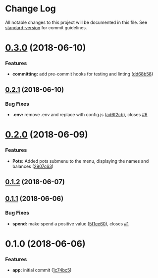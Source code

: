 # Change Log

All notable changes to this project will be documented in this file. See [standard-version](https://github.com/conventional-changelog/standard-version) for commit guidelines.

<a name="0.3.0"></a>
# [0.3.0](https://github.com/johneas10/bankBar/compare/v0.2.1...v0.3.0) (2018-06-10)


### Features

* **committing:** add pre-commit hooks for testing and linting ([dd68b58](https://github.com/johneas10/bankBar/commit/dd68b58))



<a name="0.2.1"></a>
## [0.2.1](https://github.com/johneas10/bankBar/compare/v0.2.0...v0.2.1) (2018-06-10)


### Bug Fixes

* **.env:** remove .env and replace with config.js ([ad6f2cb](https://github.com/johneas10/bankBar/commit/ad6f2cb)), closes [#6](https://github.com/johneas10/bankBar/issues/6)



<a name="0.2.0"></a>
# [0.2.0](https://github.com/johneas10/bankBar/compare/v0.1.2...v0.2.0) (2018-06-09)


### Features

* **Pots:** Added pots submenu to the menu, displaying the names and balances ([2907c63](https://github.com/johneas10/bankBar/commit/2907c63))



<a name="0.1.2"></a>
## [0.1.2](https://github.com/johneas10/bankBar/compare/v0.1.1...v0.1.2) (2018-06-07)



<a name="0.1.1"></a>
## [0.1.1](https://github.com/johneas10/bankBar/compare/v0.1.0...v0.1.1) (2018-06-06)


### Bug Fixes

* **spend:** make spend a positive value ([5f1ee60](https://github.com/johneas10/bankBar/commit/5f1ee60)), closes [#1](https://github.com/johneas10/bankBar/issues/1)



<a name="0.1.0"></a>
# 0.1.0 (2018-06-06)


### Features

* **app:** initial commit ([1c74bc5](https://github.com/johneas10/bankBar/commit/1c74bc5))
